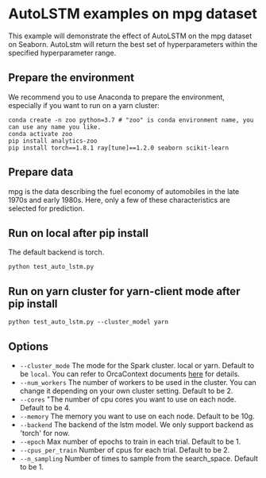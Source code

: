 # AutoLSTM examples on mpg dataset
This example will demonstrate the effect of AutoLSTM on the mpg dataset on Seaborn. AutoLstm will return the best set of hyperparameters within the specified hyperparameter range.

## Prepare the environment
We recommend you to use Anaconda to prepare the environment, especially if you want to run on a yarn cluster:
```
conda create -n zoo python=3.7 # "zoo" is conda environment name, you can use any name you like.
conda activate zoo
pip install analytics-zoo
pip install torch==1.8.1 ray[tune]==1.2.0 seaborn scikit-learn
```

## Prepare data
mpg is the data describing the fuel economy of automobiles in the late 1970s and early 1980s. Here, only a few of these characteristics are selected for prediction.

## Run on local after pip install
The default backend is torch.
```
python test_auto_lstm.py
```

## Run on yarn cluster for yarn-client mode after pip install 
```
python test_auto_lstm.py --cluster_model yarn
```

## Options
* `--cluster_mode` The mode for the Spark cluster. local or yarn. Default to be `local`. You can refer to OrcaContext documents [here](https://analytics-zoo.readthedocs.io/en/latest/doc/Orca/Overview/orca-context.html) for details.
* `--num_workers` The number of workers to be used in the cluster. You can change it depending on your own cluster setting. Default to be 2.
* `--cores` "The number of cpu cores you want to use on each node. Default to be 4.
* `--memory` The memory you want to use on each node. Default to be 10g.
* `--backend` The backend of the lstm model. We only support backend as 'torch' for now.
* `--epoch` Max number of epochs to train in each trial. Default to be 1.
* `--cpus_per_train` Number of cpus for each trial. Default to be 2.
* `--n_sampling` Number of times to sample from the search_space. Default to be 1.
